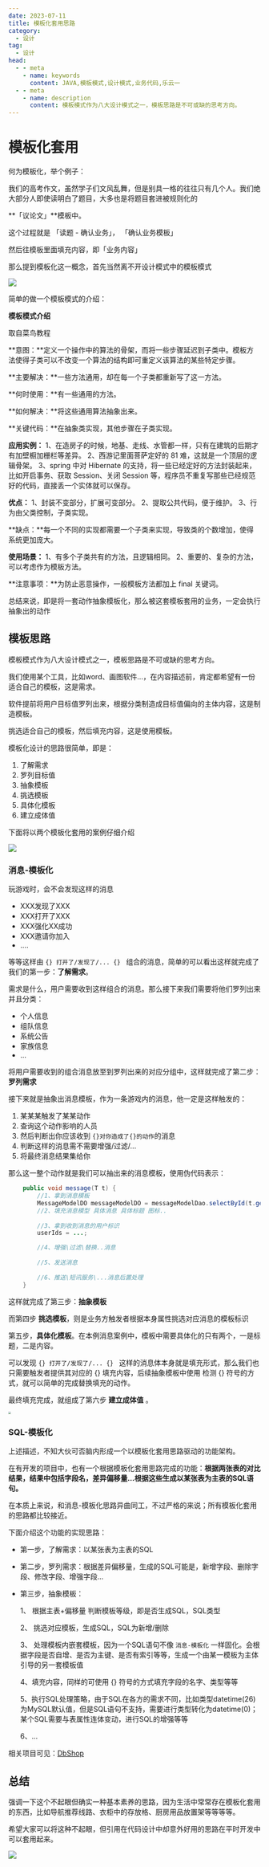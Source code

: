 ```yaml
---
date: 2023-07-11
title: 模板化套用思路
category: 
  - 设计
tag:
  - 设计
head:
  - - meta
    - name: keywords
      content: JAVA,模板模式,设计模式,业务代码,乐云一
  - - meta
    - name: description
      content: 模板模式作为八大设计模式之一，模板思路是不可或缺的思考方向。
---
```

# 模板化套用

何为模板化，举个例子：

我们的高考作文，虽然学子们文风乱舞，但是别具一格的往往只有几个人。我们绝大部分人即使读明白了题目，大多也是将题目套进被规则化的

**「议论文」**模板中。

这个过程就是 「读题 - 确认业务」， 「确认业务模板」

然后往模板里面填充内容，即「业务内容」

那么提到模板化这一概念，首先当然离不开设计模式中的模板模式

![](https://leyunone-img.oss-cn-hangzhou.aliyuncs.com/image/2023-07-11/24674dd4-bafe-457b-a33e-0367320e772c.png)

简单的做一个模板模式的介绍：

**模板模式介绍**

取自菜鸟教程

**意图：**定义一个操作中的算法的骨架，而将一些步骤延迟到子类中。模板方法使得子类可以不改变一个算法的结构即可重定义该算法的某些特定步骤。

**主要解决：**一些方法通用，却在每一个子类都重新写了这一方法。

**何时使用：**有一些通用的方法。

**如何解决：**将这些通用算法抽象出来。

**关键代码：**在抽象类实现，其他步骤在子类实现。

**应用实例：** 1、在造房子的时候，地基、走线、水管都一样，只有在建筑的后期才有加壁橱加栅栏等差异。 2、西游记里面菩萨定好的 81 难，这就是一个顶层的逻辑骨架。 3、spring 中对 Hibernate 的支持，将一些已经定好的方法封装起来，比如开启事务、获取 Session、关闭 Session 等，程序员不重复写那些已经规范好的代码，直接丢一个实体就可以保存。

**优点：** 1、封装不变部分，扩展可变部分。 2、提取公共代码，便于维护。 3、行为由父类控制，子类实现。

**缺点：**每一个不同的实现都需要一个子类来实现，导致类的个数增加，使得系统更加庞大。

**使用场景：** 1、有多个子类共有的方法，且逻辑相同。 2、重要的、复杂的方法，可以考虑作为模板方法。

**注意事项：**为防止恶意操作，一般模板方法都加上 final 关键词。



总结来说，即是将一套动作抽象模板化，那么被这套模板套用的业务，一定会执行抽象出的动作

## 模板思路

模板模式作为八大设计模式之一，模板思路是不可或缺的思考方向。

我们使用某个工具，比如word、画图软件...，在内容描述前，肯定都希望有一份适合自己的模板，这是需求。

软件提前将用户目标值罗列出来，根据分类制造成目标值偏向的主体内容，这是制造模板。

挑选适合自己的模板，然后填充内容，这是使用模板。

模板化设计的思路很简单，即是：

1. 了解需求
2. 罗列目标值
3. 抽象模板
4. 挑选模板
5. 具体化模板
6. 建立成体值

下面将以两个模板化套用的案例仔细介绍

![](https://leyunone-img.oss-cn-hangzhou.aliyuncs.com/image/emo/2023-05-21/7e44f13f-454e-46f7-b518-8cd748bc2850.gif)

### 消息-模板化

玩游戏时，会不会发现这样的消息

- XXX发现了XXX
- XXX打开了XXX
- XXX强化XX成功
- XXX邀请你加入
- ....

等等这样由 `{} 打开了/发现了/... {} ` 组合的消息，简单的可以看出这样就完成了我们的第一步：**了解需求**。

需求是什么，用户需要收到这样组合的消息。那么接下来我们需要将他们罗列出来并且分类：

- 个人信息
- 组队信息
- 系统公告
- 家族信息
- ...

将用户需要收到的组合消息放至到罗列出来的对应分组中，这样就完成了第二步：**罗列需求**

接下来就是抽象出消息模板，作为一条游戏内的消息，他一定是这样触发的：

1. 某某某触发了某某动作
2. 查询这个动作影响的人员
3. 然后判断出你应该收到 `{}对你造成了{}的动作`的消息
4. 判断这样的消息需不需要增强/过滤/...
5. 将最终消息结果集给你

那么这一整个动作就是我们可以抽出来的消息模板，使用伪代码表示：

```java
    public void message(T t) {
        //1、拿到消息模板
        MessageModelDO messageModelDO = messageModelDao.selectById(t.getMessageModel().getId());
        //2、填充消息模型 具体消息 具体标题 图标..
        
        //3、拿到收到消息的用户标识
        userIds = ...;

        //4、增强\过滤\替换..消息
        
        //5、发送消息
        
        //6、推送\短讯服务\...消息后置处理
    }
```

这样就完成了第三步：**抽象模板**

而第四步 **挑选模板**，则是业务方触发者根据本身属性挑选对应消息的模板标识

第五步，**具体化模板**。在本例消息案例中，模板中需要具体化的只有两个，一是标题，二是内容。

可以发现 `{} 打开了/发现了/... {} `  这样的消息体本身就是填充形式，那么我们也只需要触发者提供其对应的 {} 填充内容，后续抽象模板中使用 检测 {} 符号的方式，就可以简单的完成替换填充的动作。

最终填充完成，就组成了第六步 **建立成体值** 。

<img src="https://leyunone-img.oss-cn-hangzhou.aliyuncs.com/image/emo/2023-05-21/6ac6a1fb-a696-42c4-86fd-70a12dfa6b16.jpg" style="zoom:33%;" />

### SQL-模板化

上述描述，不知大伙可否脑内形成一个以模板化套用思路驱动的功能架构。

在有开发的项目中，也有一个根据模板化套用思路完成的功能：**根据两张表的对比结果，结果中包括字段名，差异偏移量...根据这些生成以某张表为主表的SQL语句。**

在本质上来说，和消息-模板化思路异曲同工，不过严格的来说；所有模板化套用的思路都比较接近。

下面介绍这个功能的实现思路：

- 第一步，了解需求：以某张表为主表的SQL

- 第二步，罗列需求：根据差异偏移量，生成的SQL可能是，新增字段、删除字段、修改字段、增强字段...

- 第三步，抽象模板：

  1、 根据主表+偏移量 判断模板等级，即是否生成SQL，SQL类型

  2、 挑选对应模板，生成SQL，SQL为新增/删除

  3、 处理模板内嵌套模板，因为一个SQL语句不像 `消息-模板化` 一样固化。会根据字段是否自增、是否为主键、是否有索引等等，生成一个由某一模板为主体引导的另一套模板值

  4、填充内容，同样的可使用 {} 符号的方式填充字段的名字、类型等等

  5、执行SQL处理策略，由于SQL在各方的需求不同，比如类型datetime(26)为MySQL默认值，但是SQL语句不支持，需要进行类型转化为datetime(0)；某个SQL需要与表属性连体变动，进行SQL的增强等等

  6、...

相关项目可见：[DbShop](https://github.com/LeYunone/dbshop)

## 总结

强调一下这个不起眼但确实一种基本素养的思路，因为生活中常常存在模板化套用的东西，比如导航推荐线路、衣柜中的存放格、厨房用品放置架等等等等。

希望大家可以将这种不起眼，但引用在代码设计中却意外好用的思路在平时开发中可以套用起来。

![](https://leyunone-img.oss-cn-hangzhou.aliyuncs.com/image/2023-07-11/3fc0a0fa-d479-44f0-95f3-98fc0ee47e2a.png)

